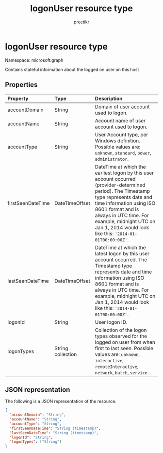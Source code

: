 ﻿---
title: "logonUser resource type"
description: "Contains stateful information about the logged on user on this host"
localization_priority: Normal
doc_type: resourcePageType
ms.prod: ""
author: "preetikr"
---

# logonUser resource type

Namespace: microsoft.graph

Contains stateful information about the logged on user on this host

## Properties

| Property          | Type              | Description                                                                                                                                                                                                                                                                                        |
| :---------------- | :---------------- | :------------------------------------------------------------------------------------------------------------------------------------------------------------------------------------------------------------------------------------------------------------------------------------------------- |
| accountDomain     | String            | Domain of user account used to logon.                                                                                                                                                                                                                                                              |
| accountName       | String            | Account name of user account used to logon.                                                                                                                                                                                                                                                        |
| accountType       | String            | User Account type, per Windows definition. Possible values are: `unknown`, `standard`, `power`, `administrator`.                                                                                                                                                                                   |
| firstSeenDateTime | DateTimeOffset    | DateTime at which the earliest logon by this user account occurred (provider-determined period). The Timestamp type represents date and time information using ISO 8601 format and is always in UTC time. For example, midnight UTC on Jan 1, 2014 would look like this: `'2014-01-01T00:00:00Z'`. |
| lastSeenDateTime  | DateTimeOffset    | DateTime at which the latest logon by this user account occurred. The Timestamp type represents date and time information using ISO 8601 format and is always in UTC time. For example, midnight UTC on Jan 1, 2014 would look like this: `'2014-01-01T00:00:00Z'`.                                |
| logonId           | String            | User logon ID.                                                                                                                                                                                                                                                                                     |
| logonTypes        | String collection | Collection of the logon types observed for the logged on user from when first to last seen. Possible values are: `unknown`, `interactive`, `remoteInteractive`, `network`, `batch`, `service`.                                                                                                     |

## JSON representation

The following is a JSON representation of the resource.

<!-- {
  "blockType": "resource",
  "optionalProperties": [

  ],
  "@odata.type": "microsoft.graph.logonUser"
}-->

```json
{
  "accountDomain": "String",
  "accountName": "String",
  "accountType": "String",
  "firstSeenDateTime": "String (timestamp)",
  "lastSeenDateTime": "String (timestamp)",
  "logonId": "String",
  "logonTypes": ["String"]
}

```

<!-- uuid: 8fcb5dbc-d5aa-4681-8e31-b001d5168d79
2015-10-25 14:57:30 UTC -->

<!-- {
  "type": "#page.annotation",
  "description": "logonUser resource",
  "keywords": "",
  "section": "documentation",
  "tocPath": ""
}-->
